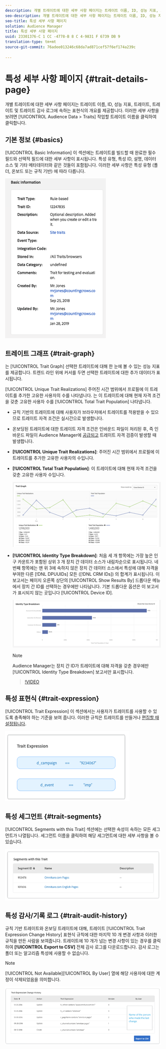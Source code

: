 ```yaml
---
description: 개별 트레이트에 대한 세부 사항 페이지는 트레이트 이름, ID, 성능 지표, 트레이트, 트레이트 및 트레이트 감사 로그에 속하는 표현식의 개요를 제공합니다. 이러한 세부 사항을 보려면 대상 데이터 > 트레이트로 이동하여 작업할 트레이트 이름을 클릭합니다.
seo-description: 개별 트레이트에 대한 세부 사항 페이지는 트레이트 이름, ID, 성능 지표, 트레이트, 트레이트 및 트레이트 감사 로그에 속하는 표현식의 개요를 제공합니다. 이러한 세부 사항을 보려면 대상 데이터 > 트레이트로 이동하여 작업할 트레이트 이름을 클릭합니다.
seo-title: 특성 세부 사항 페이지
solution: Audience Manager
title: 특성 세부 사항 페이지
uuid: 23301376-C 1 CC -4778-B 8 C 4-9831 F 6739 DB 9
translation-type: tm+mt
source-git-commit: 76adee013246c68da7ad871cef57f6ef174a239c

---
```



# 특성 세부 사항 페이지 {#trait-details-page}

개별 트레이트에 대한 세부 사항 페이지는 트레이트 이름, ID, 성능 지표, 트레이트, 트레이트 및 트레이트 감사 로그에 속하는 표현식의 개요를 제공합니다. 이러한 세부 사항을 보려면 [!UICONTROL Audience Data > Traits] 작업할 트레이트 이름을 클릭하여 클릭합니다.

## 기본 정보 {#basics}

[!UICONTROL Basic Information] 이 섹션에는 트레이트를 빌드할 때 완료한 필수 필드와 선택적 필드에 대한 세부 사항이 표시됩니다. 특성 유형, 특성 ID, 설명, 데이터 소스 및 기타 메타데이터와 같은 것들이 포함됩니다. 이러한 세부 사항은 특성 유형 (폴더, 온보드 또는 규칙 기반) 에 따라 다릅니다.

![](assets/basicInfo.png)

## 트레이트 그래프 {#trait-graph}

는 [!UICONTROL Trait Graph] 선택한 트레이트에 대해 한 눈에 볼 수 있는 성능 지표를 제공합니다. 트렌드 라인 위에 커서를 두면 선택한 트레이트에 대한 추가 데이터가 표시됩니다.

[!UICONTROL Unique Trait Realizations] 주어진 시간 범위에서 프로필에 이 트레이트를 추가한 고유한 사용자의 수를 나타냅니다. 는 이 트레이트에 대해 현재 자격 조건을 갖춘 고유한 사용자 수를 [!UICONTROL Total Trait Population] 나타냅니다.

* 규칙 기반의 트레이트에 대해 사용자가 브라우저에서 트레이트를 적용받을 수 있으므로 트레이트 자격 조건은 실시간으로 발생합니다.
* 온보딩된 트레이트에 대한 트레이트 자격 조건은 인바운드 파일이 처리된 후, 즉 인바운드 파일이 Audience Manager에 [공급되고](../../faq/faq-inbound-data-ingestion.md) 트레이트 자격 검증이 발생할 때 발생합니다.
* **[!UICONTROL Unique Trait Realizations]**: 주어진 시간 범위에서 프로필에 이 트레이트를 추가한 고유한 사용자의 수입니다.
* **[!UICONTROL Total Trait Population]**: 이 트레이트에 대해 현재 자격 조건을 갖춘 고유한 사용자 수입니다.

   ![Trait-Graph](assets/trait-summary.png)

* **[!UICONTROL Identity Type Breakdown]**: 처음 세 개 항목에는 가장 높은 인구 카운트가 포함된 상위 3 개 장치 간 데이터 소스가 내림차순으로 표시됩니다. 네 번째 항목에는 맨 위 3에 속하지 않은 장치 간 데이터 소스에서 특성에 대해 자격을 부여한 다른 [!DNL DPUUIDs] 모든 ([!DNL CRM IDs]) 의 합계가 표시됩니다. 이 보고서는 페이지 오른쪽 상단의 [!UICONTROL Show Results By] 드롭다운 메뉴에서 장치 간 ID를 선택하는 경우에만 나타납니다. 기본 드롭다운 옵션은 이 보고서가 표시되지 않는 곳입니다 [!UICONTROL Device ID].

   ![Trait-Graph](assets/trait-identity.png)
   > [!NOTE]
   > Audience Manager는 장치 간 ID가 트레이트에 대해 자격을 갖춘 경우에만 [!UICONTROL Identity Type Breakdown] 보고서만 표시합니다.

   >[!VIDEO](https://video.tv.adobe.com/v/27977/?captions=kor)

## 특성 표현식 {#trait-expression}

[!UICONTROL Trait Expression] 이 섹션에서는 사용자가 트레이트를 사용할 수 있도록 충족해야 하는 기준을 보여 줍니다. 이러한 규칙은 트레이트를 만들거나 [편집할 때 설정됩니다](../../features/traits/about-trait-builder.md).

![](assets/traitExpression.png)

## 특성 세그먼트 {#trait-segments}

[!UICONTROL Segments with this Trait] 섹션에는 선택한 속성이 속하는 모든 세그먼트가 나열됩니다. 세그먼트 이름을 클릭하여 해당 세그먼트에 대한 세부 사항을 볼 수 있습니다.

![](assets/traitSegments.png)

## 특성 감사/기록 로그 {#trait-audit-history}

규칙 기반 트레이트와 온보딩 트레이트에 대해, 트레이트 [!UICONTROL Trait Expression Change History] 표현식 규칙에 대한 마지막 10 개 변경 사항과 이러한 규칙을 만든 사람을 보여줍니다. 트레이트에 10 개가 넘는 변경 사항이 있는 경우를 클릭하여 **[!UICONTROL Export to CSV]** 전체 감사 로그를 다운로드합니다. 감사 로그는 폴더 또는 알고리즘 특성에 사용할 수 없습니다.

>[!NOTE]
>
>[!UICONTROL Not Available][!UICONTROL By User] 열에 해당 사용자에 대한 계정이 삭제되었음을 의미합니다.

![](assets/traitHistory.png)